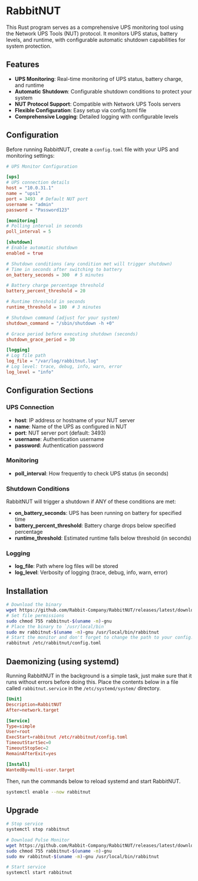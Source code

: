 # RabbitNUT

This Rust program serves as a comprehensive UPS monitoring tool using the Network UPS Tools (NUT) protocol. It monitors UPS status, battery levels, and runtime, with configurable automatic shutdown capabilities for system protection.

## Features

- **UPS Monitoring**: Real-time monitoring of UPS status, battery charge, and runtime
- **Automatic Shutdown**: Configurable shutdown conditions to protect your system
- **NUT Protocol Support**: Compatible with Network UPS Tools servers
- **Flexible Configuration**: Easy setup via config.toml file
- **Comprehensive Logging**: Detailed logging with configurable levels

## Configuration

Before running RabbitNUT, create a `config.toml` file with your UPS and monitoring settings:

```toml
# UPS Monitor Configuration

[ups]
# UPS connection details
host = "10.0.31.1"
name = "ups1"
port = 3493  # Default NUT port
username = "admin"
password = "Password123"

[monitoring]
# Polling interval in seconds
poll_interval = 5

[shutdown]
# Enable automatic shutdown
enabled = true

# Shutdown conditions (any condition met will trigger shutdown)
# Time in seconds after switching to battery
on_battery_seconds = 300  # 5 minutes

# Battery charge percentage threshold
battery_percent_threshold = 20

# Runtime threshold in seconds
runtime_threshold = 180  # 3 minutes

# Shutdown command (adjust for your system)
shutdown_command = "/sbin/shutdown -h +0"

# Grace period before executing shutdown (seconds)
shutdown_grace_period = 30

[logging]
# Log file path
log_file = "/var/log/rabbitnut.log"
# Log level: trace, debug, info, warn, error
log_level = "info"
```

## Configuration Sections

### UPS Connection

- **host**: IP address or hostname of your NUT server
- **name**: Name of the UPS as configured in NUT
- **port**: NUT server port (default: 3493)
- **username**: Authentication username
- **password**: Authentication password

### Monitoring

- **poll_interval**: How frequently to check UPS status (in seconds)

### Shutdown Conditions

RabbitNUT will trigger a shutdown if ANY of these conditions are met:

- **on_battery_seconds**: UPS has been running on battery for specified time
- **battery_percent_threshold**: Battery charge drops below specified percentage
- **runtime_threshold**: Estimated runtime falls below threshold (in seconds)

### Logging

- **log_file**: Path where log files will be stored
- **log_level**: Verbosity of logging (trace, debug, info, warn, error)

## Installation

```bash
# Download the binary
wget https://github.com/Rabbit-Company/RabbitNUT/releases/latest/download/rabbitnut-$(uname -m)-gnu
# Set file permissions
sudo chmod 755 rabbitnut-$(uname -m)-gnu
# Place the binary to `/usr/local/bin`
sudo mv rabbitnut-$(uname -m)-gnu /usr/local/bin/rabbitnut
# Start the monitor and don't forget to change the path to your config.toml file
rabbitnut /etc/rabbitnut/config.toml
```

## Daemonizing (using systemd)

Running RabbitNUT in the background is a simple task, just make sure that it runs without errors before doing this. Place the contents below in a file called `rabbitnut.service` in the `/etc/systemd/system/` directory.

```toml
[Unit]
Description=RabbitNUT
After=network.target

[Service]
Type=simple
User=root
ExecStart=rabbitnut /etc/rabbitnut/config.toml
TimeoutStartSec=0
TimeoutStopSec=2
RemainAfterExit=yes

[Install]
WantedBy=multi-user.target
```

Then, run the commands below to reload systemd and start RabbitNUT.

```bash
systemctl enable --now rabbitnut
```

## Upgrade

```bash
# Stop service
systemctl stop rabbitnut

# Download Pulse Monitor
wget https://github.com/Rabbit-Company/RabbitNUT/releases/latest/download/rabbitnut-$(uname -m)-gnu
sudo chmod 755 rabbitnut-$(uname -m)-gnu
sudo mv rabbitnut-$(uname -m)-gnu /usr/local/bin/rabbitnut

# Start service
systemctl start rabbitnut
```
